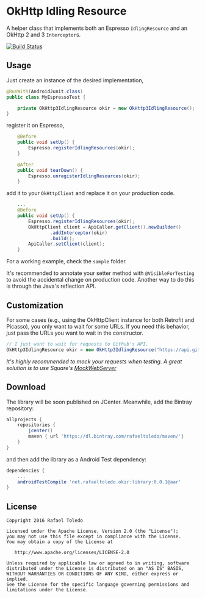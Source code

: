 OkHttp Idling Resource
======================

A helper class that implements both an Espresso `IdlingResource` and an OkHttp 2 and 3 `Interceptor`s.

[![Build Status](https://api.travis-ci.org/rafaeltoledo/okir.svg)](https://travis-ci.org/rafaeltoledo/okir)

Usage
-----

Just create an instance of the desired implementation,

```java
@RunWith(AndroidJunit.class)
public class MyEspressoTest {

    private OkHttp3IdlingResource okir = new OkHttp3IdlingResource();
}
```

register it on Espresso,

```java
    @Before
    public void setUp() {
        Espresso.registerIdlingResources(okir);
    }

    @After
    public void tearDown() {
        Espresso.unregisterIdlingResources(okir);
    }
```

add it to your `OkHttpClient` and replace it on your production code.

```java
    ...
    @Before
    public void setUp() {
        Espresso.registerIdlingResources(okir);
        OkHttpClient client = ApiCaller.getClient().newBuilder()
                .addInterceptor(okir)
                .build();
        ApiCaller.setClient(client);
    }
```

For a working example, check the `sample` folder.

It's recommended to annotate your setter method with `@VisibleForTesting` to avoid the accidental change
on production code. Another way to do this is through the Java's reflection API.

Customization
-------------

For some cases (e.g., using the OkHttpClient instance for both Retrofit and Picasso), you only want
to wait for some URLs. If you need this behavior, just pass the URLs you want to wait in the constructor.

```java
// I just want to wait for requests to Github's API.
OkHttp3IdlingResource okir = new OkHttp3IdlingResource("https://api.github.com");
```

*It's highly recommended to mock your requests when testing. A great solution is to use Square's [MockWebServer](https://github.com/square/okhttp/tree/master/mockwebserver)*

Download
--------

The library will be soon published on JCenter. Meanwhile, add the Bintray repository:

```groovy
allprojects {
    repositories {
        jcenter()
        maven { url 'https://dl.bintray.com/rafaeltoledo/maven/'}
    }
}
```

and then add the library as a Android Test dependency:

```groovy
dependencies {
    ...
    androidTestCompile 'net.rafaeltoledo.okir:library:0.0.1@aar'
}
```

License
-------

    Copyright 2016 Rafael Toledo

    Licensed under the Apache License, Version 2.0 (the "License");
    you may not use this file except in compliance with the License.
    You may obtain a copy of the License at

       http://www.apache.org/licenses/LICENSE-2.0

    Unless required by applicable law or agreed to in writing, software
    distributed under the License is distributed on an "AS IS" BASIS,
    WITHOUT WARRANTIES OR CONDITIONS OF ANY KIND, either express or implied.
    See the License for the specific language governing permissions and
    limitations under the License.


